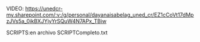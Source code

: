 VIDEO: https://unedcr-my.sharepoint.com/:v:/g/personal/dayanaisabelag_uned_cr/EZ1cCoVt17dMpzJVs5a_0ikBXJYjyYrSQuW4N7APx_TBiw

SCRIPTS:en archivo SCRIPTCompleto.txt
